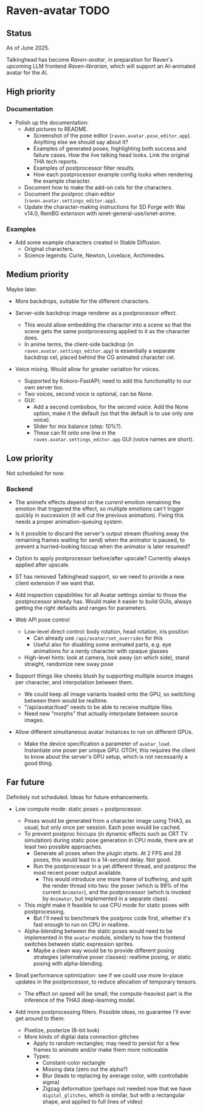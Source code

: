 # Raven-avatar TODO

## Status

As of June 2025.

Talkinghead has become *Raven-avatar*, in preparation for Raven's upcoming LLM frontend *Raven-librarian*, which will support an AI-animated avatar for the AI.


## High priority

### Documentation

- Polish up the documentation:
  - Add pictures to README.
    - Screenshot of the pose editor (`raven.avatar.pose_editor.app`). Anything else we should say about it?
    - Examples of generated poses, highlighting both success and failure cases. How the live talking head looks. Link the original THA tech reports.
    - Examples of postprocessor filter results.
    - How each postprocessor example config looks when rendering the example character.
  - Document how to make the add-on cels for the characters.
  - Document the postproc chain editor (`raven.avatar.settings_editor.app`).
  - Update the character-making instructions for SD Forge with Wai v14.0, RemBG extension with isnet-general-use/isnet-anime.

### Examples

- Add some example characters created in Stable Diffusion.
  - Original characters.
  - Science legends: Curie, Newton, Lovelace, Archimedes.


## Medium priority

Maybe later.

- More backdrops, suitable for the different characters.

- Server-side backdrop image renderer as a postprocessor effect.
  - This would allow embedding the character into a scene so that the scene gets the same postprocessing applied to it as the character does.
  - In anime terms, the client-side backdrop (in `raven.avatar.settings_editor.app`) is essentially a separate backdrop cel, placed behind the CG animated character cel.

- Voice mixing. Would allow for greater variation for voices.
  - Supported by Kokoro-FastAPI; need to add this functionality to our own server too.
  - Two voices, second voice is optional, can be None.
  - GUI:
    - Add a second combobox, for the second voice. Add the None option, make it the default (so that the default is to use only one voice).
    - Slider for mix balance (step: 10%?).
    - These can fit onto one line in the `raven.avatar.settings_editor.app` GUI (voice names are short).


## Low priority

Not scheduled for now.

### Backend

- The animefx effects depend on the *current* emotion remaining the emotion that triggered the effect, so multiple emotions can't trigger quickly in succession (it will cut the previous animation).
  Fixing this needs a proper animation-queuing system.

- Is it possible to discard the server's output stream (flushing away the remaining frames waiting for send) when the animator is paused, to prevent a hurried-looking hiccup when the animator is later resumed?

- Option to apply postprocessor before/after upscale? Currently always applied after upscale.

- ST has removed Talkinghead support, so we need to provide a new client extension if we want that.

- Add inspection capabilities for all Avatar settings similar to those the postprocessor already has. Would make it easier to build GUIs, always getting the right defaults and ranges for parameters.

- Web API pose control
  - Low-level direct control: body rotation, head rotation, iris position
    - Can already use `/api/avatar/set_overrides` for this
    - Useful also for disabling some animated parts, e.g. eye animations for a nerdy character with opaque glasses
  - High-level hints: look at camera, look away (on which side), stand straight, randomize new sway pose

- Support things like cheeks blush by supporting multiple source images per character, and interpolation between them.
  - We could keep all image variants loaded onto the GPU, so switching between them would be realtime.
  - "/api/avatar/load" needs to be able to receive multiple files.
  - Need new "morphs" that actually interpolate between source images.

- Allow different simultaneous avatar instances to run on different GPUs.
  - Make the device specification a parameter of `avatar_load`. Instantiate one poser per unique GPU.
    OTOH, this requires the client to know about the server's GPU setup, which is not necessarily a good thing.


## Far future

Definitely not scheduled. Ideas for future enhancements.

- Low compute mode: static poses + postprocessor.
  - Poses would be generated from a character image using THA3, as usual, but only once per session. Each pose would be cached.
  - To prevent postproc hiccups (in dynamic effects such as CRT TV simulation) during static pose generation in CPU mode, there are at least two possible approaches.
    - Generate all poses when the plugin starts. At 2 FPS and 28 poses, this would lead to a 14-second delay. Not good.
    - Run the postprocessor in a yet different thread, and postproc the most recent poser output available.
      - This would introduce one more frame of buffering, and split the render thread into two: the poser (which is 99% of the current `Animator`),
        and the postprocessor (which is invoked by `Animator`, but implemented in a separate class).
  - This *might* make it feasible to use CPU mode for static poses with postprocessing.
    - But I'll need to benchmark the postproc code first, whether it's fast enough to run on CPU in realtime.
  - Alpha-blending between the static poses would need to be implemented in the `avatar` module, similarly to how the frontend switches between static expression sprites.
    - Maybe a clean way would be to provide different posing strategies (alternative poser classes): realtime posing, or static posing with alpha-blending.

- Small performance optimization: see if we could use more in-place updates in the postprocessor, to reduce allocation of temporary tensors.
  - The effect on speed will be small; the compute-heaviest part is the inference of the THA3 deep-learning model.

- Add more postprocessing filters. Possible ideas, no guarantee I'll ever get around to them:
  - Pixelize, posterize (8-bit look)
  - More kinds of digital data connection glitches
    - Apply to random rectangles; may need to persist for a few frames to animate and/or make them more noticeable
    - Types:
      - Constant-color rectangle
      - Missing data (zero out the alpha?)
      - Blur (leads to replacing by average color, with controllable sigma)
      - Zigzag deformation (perhaps not needed now that we have `digital_glitches`, which is similar, but with a rectangular shape, and applied to full lines of video)

